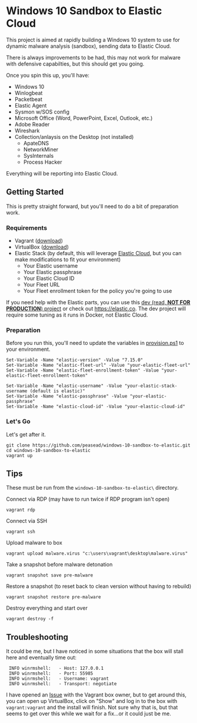# Windows 10 Sandbox to Elastic Cloud

This project is aimed at rapidly building a Windows 10 system to use for dynamic malware analysis (sandbox), sending data to Elastic Cloud.

There is always improvements to be had, this may not work for malware with defensive capabilties, but this should get you going. 

Once you spin this up, you'll have:

* Windows 10
* Winlogbeat
* Packetbeat
* Elastic Agent
* Sysmon w/SOS config
* Microsoft Office (Word, PowerPoint, Excel, Outlook, etc.)
* Adobe Reader
* Wireshark
* Collection/anlaysis on the Desktop (not installed)
  * ApateDNS
  * NetworkMiner
  * SysInternals
  * Process Hacker

Everything will be reporting into Elastic Cloud.

## Getting Started

This is pretty straight forward, but you'll need to do a bit of preparation work.

### Requirements

- Vagrant ([download](https://www.vagrantup.com/downloads))
- VirtualBox ([download](https://www.virtualbox.org/wiki/Downloads))
- Elastic Stack (by default, this will leverage [Elastic Cloud](https://cloud.elastic.co), but you can make modifications to fit your environment)
  - Your Elastic username
  - Your Elastic passphrase
  - Your Elastic Cloud ID
  - Your Fleet URL
  - Your Fleet enrollment token for the policy you're going to use

If you need help with the Elastic parts, you can use this [dev (read, **NOT FOR PRODUCTION**) project](https://github.com/peasead/elastic-container) or check out https://elastic.co. The dev project will require some tuning as it runs in Docker, not Elastic Cloud.

### Preparation

Before you run this, you'll need to update the variables in [provision.ps1](provision.ps1) to your environment.

```
Set-Variable -Name "elastic-version" -Value "7.15.0" 
Set-Variable -Name "elastic-fleet-url" -Value "your-elastic-fleet-url"
Set-Variable -Name "elastic-fleet-enrollment-token" -Value "your-elastic-fleet-enrollment-token"

Set-Variable -Name "elastic-username" -Value "your-elastic-stack-username (default is elastic)"
Set-Variable -Name "elastic-passphrase" -Value "your-elastic-passphrase"
Set-Variable -Name "elastic-cloud-id" -Value "your-elastic-cloud-id"
```

### Let's Go

Let's get after it.

```
git clone https://github.com/peasead/windows-10-sandbox-to-elastic.git
cd windows-10-sandbox-to-elastic
vagrant up
```

## Tips

These must be run from the `windows-10-sandbox-to-elastic\` directory.

Connect via RDP (may  have to run twice if RDP program isn't open)
```
vagrant rdp
```

Connect via SSH
```
vagrant ssh
```

Upload malware to box
```
vagrant upload malware.virus "c:\users\vagrant\desktop\malware.virus"
```

Take a snapshot before malware detonation
```
vagrant snapshot save pre-malware
```

Restore a snapshot (to reset back to clean version without having to rebuild)
```
vagrant snapshot restore pre-malware
```

Destroy everything and start over
```
vagrant destroy -f
```

## Troubleshooting

It could be me, but I have noticed in some situations that the box will stall here and eventually time out:

```
 INFO winrmshell:   - Host: 127.0.0.1
 INFO winrmshell:   - Port: 55985
 INFO winrmshell:   - Username: vagrant
 INFO winrmshell:   - Transport: negotiate
 ```

I have opened an [Issue](https://github.com/gusztavvargadr/packer/issues/276) with the Vagrant box owner, but to get around this, you can open up VirtualBox, click on "Show" and log in to the box with `vagrant:vagrant` and the install will finish. Not sure why that is, but that seems to get over this while we wait for a fix...or it could just be me.
